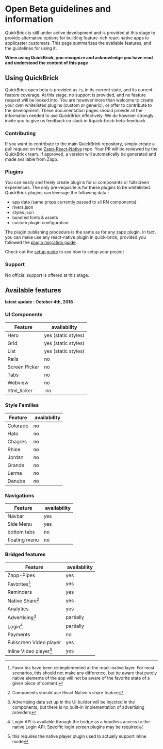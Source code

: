 # Open Beta guidelines and information

QuickBrick is still under active development and is provided at this stage to provide alternative options for building feature-rich react-native apps to applicaster customers.
This page summarizes the available features, and the guidelines for using it.

**When using QuickBrick, you recognize and acknowledge you have read and understood the content of this page**

## Using QuickBrick

QuickBrick open beta is provided as-is, in its current state, and its current feature coverage. At this stage, no support is provided, and no feature request will be looked into. You are however more than welcome to create your own whitelisted plugins (custom or generic), or offer to contribute to the development. These documentation pages should provide all the information needed to use QuickBrick effectively. We do however strongly invite you to give us feedback on slack in #quick-brick-beta-feedback.

### Contributing

If you want to contribute to the main QuickBrick repository, simply create a pull request on the [Zapp-React-Native](https://github.com/applicaster/zapp-react-native) repo. Your PR will be reviewed by the QuickBrick team. If approved, a version will automatically be generated and made available from Zapp.

### Plugins

You can easily and freely create plugins for ui components or fullscreen experiences. The only pre-requisite is for these plugins to be whitelisted.
QuickBrick plugins can leverage the following data :

- app data (same props currently passed to all RN components)
- rivers.json
- styles.json
- bundled fonts & assets
- custom plugin configuration

The plugin publishing procedure is the same as for any zapp plugin. In fact, you can make use any react-native plugin in quick-brick, provided you followed the [plugin migration guide](/quick-brick/migration-guide.md).

Check out the [setup guide](/quick-brick/Setup.md) to see how to setup your project

### Support

No official support is offered at this stage.

## Available features

**latest update : October 4th, 2018**

### UI Components

| Feature       | availability        |
| ------------- | ------------------- |
| Hero          | yes (static styles) |
| Grid          | yes (static styles) |
| List          | yes (static styles) |
| Rails         | no                  |
| Screen Picker | no                  |
| Tabs          | no                  |
| Webview       | no                  |
| html_ticker   |  no                 |

### Style Families

| Feature  |  availability |
| -------- | ------------- |
| Colorado | no            |
| Hato     | no            |
| Chagres  | no            |
| Rhine    | no            |
| Jordan   | no            |
| Grande   | no            |
| Lerma    | no            |
| Danube   | no            |

### Navigations

| Feature       |  availability |
| ------------- | ------------- |
| Navbar        | yes           |
| Side Menu     | yes           |
| bottom tabs   | no            |
| floating menu | no            |

### Bridged features

| Feature                  |  availability |
| ------------------------ | ------------- |
| Zapp-Pipes               | yes           |
| Favorites[^1]            | yes           |
| Reminders                | yes           |
| Native Share[^2]         | yes           |
| Analytics                | yes           |
| Advertising[^3]          | partially     |
| Login[^4]                | partially     |
| Payments                 | no            |
| Fullscreen Video player  | yes           |
| Inline Video player[^5]  | yes           |

[^1]: Favorites have been re-implemented at the react-native layer. For most scenarios, this should not make any difference, but be aware that purely native elements of the app will not be aware of the favorite state of a given piece of content.

[^2]: Components should use React Native's share feature
[^3]: Advertising data set up in the UI builder will be injected in the components, but there is no built-in implementation of advertising providers

[^4]: Login API is available through the bridge as a headless access to the native Login API. Specific login screen plugins may be required

[^5]: this requires the native player plugin used to actually support inline mode
